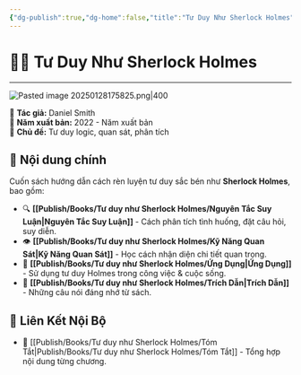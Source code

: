```yaml
---
{"dg-publish":true,"dg-home":false,"title":"Tư Duy Như Sherlock Holmes","date":"2025-01-28","tags":["book","books/tu-duy-nhu-sherlock-holmes"],"Chương":null,"Tác giả":"Daniel Smith","Người dịch":"Nguyễn Hương - Người dịch","NXB":"NXB Kim Đồng","dg-path":"Books/Tư duy như Sherlock Holmes/Tư Duy Như Sherlock Holmes.md","permalink":"/books/tu-duy-nhu-sherlock-holmes/tu-duy-nhu-sherlock-holmes/","dgPassFrontmatter":true,"noteIcon":"","updated":"2025-01-31T09:33:56.691+07:00"}
---
```


# 🕵️‍♂️ Tư Duy Như Sherlock Holmes
---
![Pasted image 20250128175825.png|400](/img/user/src/Pasted%20image%2020250128175825.png)

📖 **Tác giả:** Daniel Smith  
📆 **Năm xuất bản:** 2022 - Năm xuất bản  
📌 **Chủ đề:** Tư duy logic, quan sát, phân tích  

## 📌 Nội dung chính
Cuốn sách hướng dẫn cách rèn luyện tư duy sắc bén như **Sherlock Holmes**, bao gồm:  
- 🔍 **[[Publish/Books/Tư duy như Sherlock Holmes/Nguyên Tắc Suy Luận\|Nguyên Tắc Suy Luận]]** - Cách phân tích tình huống, đặt câu hỏi, suy diễn.  
- 👁 **[[Publish/Books/Tư duy như Sherlock Holmes/Kỹ Năng Quan Sát\|Kỹ Năng Quan Sát]]** - Học cách nhận diện chi tiết quan trọng.  
- 🎯 **[[Publish/Books/Tư duy như Sherlock Holmes/Ứng Dụng\|Ứng Dụng]]** - Sử dụng tư duy Holmes trong công việc & cuộc sống.  
- 💬 **[[Publish/Books/Tư duy như Sherlock Holmes/Trích Dẫn\|Trích Dẫn]]** - Những câu nói đáng nhớ từ sách.  

## 🔗 Liên Kết Nội Bộ  
- 📂 [[Publish/Books/Tư duy như Sherlock Holmes/Tóm Tắt\|Publish/Books/Tư duy như Sherlock Holmes/Tóm Tắt]] - Tổng hợp nội dung từng chương.   
